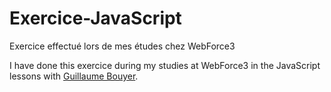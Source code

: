 # Exercice-JavaScript
Exercice effectué lors de mes études chez WebForce3

I have done this exercice during my studies at WebForce3 in the JavaScript lessons with [Guillaume Bouyer](https://linkedin.com/in/guillaume-bouyer-872034175).
